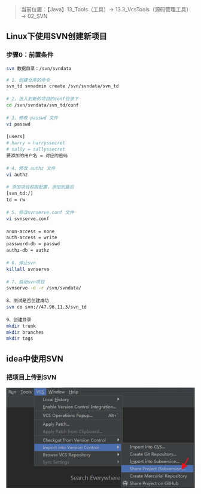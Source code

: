 > 当前位置：【Java】13_Tools（工具）-> 13.3_VcsTools（源码管理工具） -> 02_SVN



##  Linux下使用SVN创建新项目

### 步骤0：前置条件

```bash
svn 数据目录：/svn/svndata
```



```bash
# 1、创建仓库的命令
svn_td svnadmin create /svn/svndata/svn_td

# 2、进入到新的项目的conf目录下
cd /svn/svndata/svn_td/conf

# 3、修改 passwd 文件
vi passwd

[users]
# harry = harryssecret
# sally = sallyssecret
要添加的用户名 = 对应的密码 

# 4、修改 authz 文件
vi authz

# 添加项目权限配置，添加到最后
[svn_td:/]
td = rw 

# 5、修改svnserve.conf 文件
vi svnserve.conf

anon-access = none
auth-access = write
password-db = passwd
authz-db = authz 

# 6、停止svn
killall svnserve

# 7、启动svn项目
svnserve -d -r /svn/svndata/

8、测试是否创建成功
svn co svn://47.96.11.3/svn_td

9、创建目录
mkdir trunk
mkdir branches
mkdir tags
```



## idea中使用SVN

### 把项目上传到SVN

![img](image/0002.jpg)